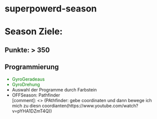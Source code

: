 # superpowerd-season

<h1>Season Ziele:</h1>
<h2>Punkte: > 350</h2>
<h2>Programmierung</h2>
<ul>
<li style = "color:green">GyroGeradeaus</li>
<li style = "color:green">GyroDrehung</li>
<li>Auswahl der Programme durch Farbstein</li>
<li>OFFSeason: Pathfinder</li>
[comment]: <> (PAthfinder: gebe coordinaten und dann bewege ich mich zu diesn coordianten(https://www.youtube.com/watch?v=pYHA1DZmT4Q))
</ul>

